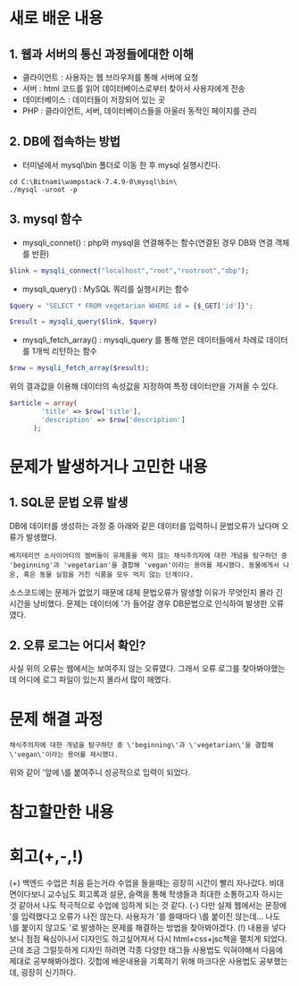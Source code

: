 # 새로 배운 내용
## 1. 웹과 서버의 통신 과정들에대한 이해
 - 클라이언트 : 사용자는 웹 브라우저를 통해 서버에 요청
 - 서버 : html 코드를 읽어 데이터베이스로부터 찾아서 사용자에게 전송
 - 데이터베이스 : 데이터들이 저장되어 있는 곳
 - PHP : 클라이언트, 서버, 데이터베이스들을 아울러 동적인 페이지를 관리
    
## 2. DB에 접속하는 방법
 - 터미널에서 mysql\bin 폴더로 이동 한 후 mysql 실행시킨다.
```
cd C:\Bitnami\wampstack-7.4.9-0\mysql\bin\
./mysql -uroot -p
```
## 3. mysql 함수

+ mysqli_connet() : php와 mysql을 연결해주는 함수(연결된 경우 DB와 연결 객체를 반환)
~~~ php
$link = mysqli_connect("localhost","root","rootroot","dbp");
~~~
+ mysqli_query() : MySQL 쿼리를 실행시키는 함수
~~~ php
$query = "SELECT * FROM vegetarian WHERE id = {$_GET['id']}";

$result = mysqli_query($link, $query)
~~~ 
+ mysqli_fetch_array() :  mysqli_query 를 통해 얻은 데이터들에서 차례로 데이터를 1개씩 리턴하는 함수
~~~ php
$row = mysqli_fetch_array($result); 
~~~
위의 결과값을 이용해 데이터의 속성값을 지정하여 특정 데이터만을 가져올 수 있다.
~~~ php
$article = array(
        'title' => $row['title'],
        'description' => $row['description']
      );
~~~

# 문제가 발생하거나 고민한 내용 

## 1. SQL문 문법 오류 발생
DB에 데이터를 생성하는 과정 중 아래와 같은 데이터를 입력하니 문법오류가 났다며 오류가 발생했다.
~~~
베지테리언 소사이어티의 멤버들이 유제품을 먹지 않는 채식주의자에 대한 개념을 탐구하던 중 'beginning'과 'vegetarian'을 결합해 'vegan'이라는 용어를 제시했다. 동물에게서 나온, 혹은 동물 실험을 거친 식품을 모두 먹지 않는 단계이다.
~~~

소스코드에는 문제가 없었기 때문에 대체 문법오류가 말생할 이유가 무엇인지 몰라 긴 시간을 낭비했다. 문제는 데이터에 '가 들어갈 경우 DB문법으로 인식하여 발생한 오류였다.

## 2. 오류 로그는 어디서 확인?
사실 위의 오류는 웹에서는 보여주지 않는 오류였다. 그래서 오류 로그를 찾아봐야했는데 어디에 로그 파일이 있는지 몰라서 많이 헤멨다.



# 문제 해결 과정
~~~
채식주의자에 대한 개념을 탐구하던 중 \'beginning\'과 \'vegetarian\'을 결합해 \'vegan\'이라는 용어를 제시했다. 
~~~
위와 같이 '앞에 \를 붙여주니 성공적으로 입력이 되었다. 

# 참고할만한 내용



# 회고(+,-,!)
(+) 백엔드 수업은 처음 듣는거라 수업을 들을때는 굉장히 시간이 빨리 자나갔다. 비대면이다보니 교수님도 회고록과 설문, 슬랙을 통해 학생들과 최대한 소통하고자 하시는 것 같아서 나도 적극적으로 수업에 임하게 되는 것 같다. 
(-) 다만 실제 웹에서는 문장에 '를 입력했다고 오류가 나진 않는다. 사용자가 '를 쓸때마다 \를 붙이진 않는데... 나도 \를 붙이지 않고도 '로 발생하는 문제를 해결하는 방법을 찾아봐야겠다.
(!) 내용을 넣다보니 점점 욕심이나서 디자인도 하고싶어져서 다시 html+css+jsc책을 펼치게 되었다. 근데 조금 그럴듯하게 디자인 하려면 각종 다양한 태그들 사용법도 익혀야해서 다음에 제대로 공부해봐야겠다. 깃헙에 배운내용을 기록하기 위해 마크다운 사용법도 공부했는데, 굉장히 신기하다.  
